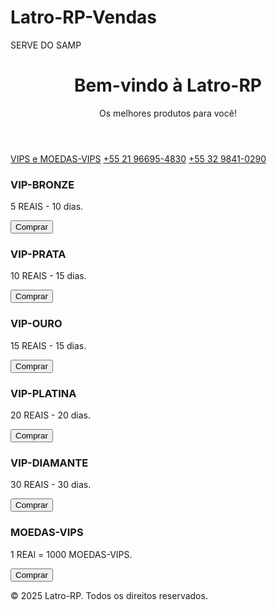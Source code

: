 # Latro-RP-Vendas
SERVE DO SAMP
<html lang="pt-BR">
<head>
    <meta charset="UTF-8">
    <meta name="viewport" content="width=device-width, initial-scale=1.0">
</head>
<body>
    <header>
        <h1>Bem-vindo à Latro-RP</h1>
        <p>Os melhores produtos para você!</p>
    </header>
    <nav>
        <a href="#produtos">VIPS e MOEDAS-VIPS</a>
        <a href="#contato">+55 21 96695-4830</a>
        <a href="#contato">+55 32 9841-0290</a>
    </nav>
    <div class="container" id="produtos">
        <div class="product">
            <h3>VIP-BRONZE</h3>
            <p>5 REAIS - 10 dias.</p>
            <button>Comprar</button>
        </div>
        <div class="product">
            <h3>VIP-PRATA</h3>
            <p>10 REAIS - 15 dias.</p>
            <button>Comprar</button>
        </div>
        <div class="product">
            <h3>VIP-OURO</h3>
            <p>15 REAIS - 15 dias.</p>
            <button>Comprar</button>
        </div>
         <div class="product">
            <h3>VIP-PLATINA</h3>
            <p>20 REAIS - 20 dias.</p>
            <button>Comprar</button>
        </div>
         <div class="product">
            <h3>VIP-DIAMANTE</h3>
            <p>30 REAIS - 30 dias.</p>
            <button>Comprar</button>
        </div>
        <div class="product">
            <h3>MOEDAS-VIPS</h3>
            <p>1 REAl = 1000 MOEDAS-VIPS.</p>
            <button>Comprar</button>
        </div>
    </div>
    <footer>
        <p>&copy; 2025 Latro-RP. Todos os direitos reservados.</p>
    </footer>
</body>
</html>
